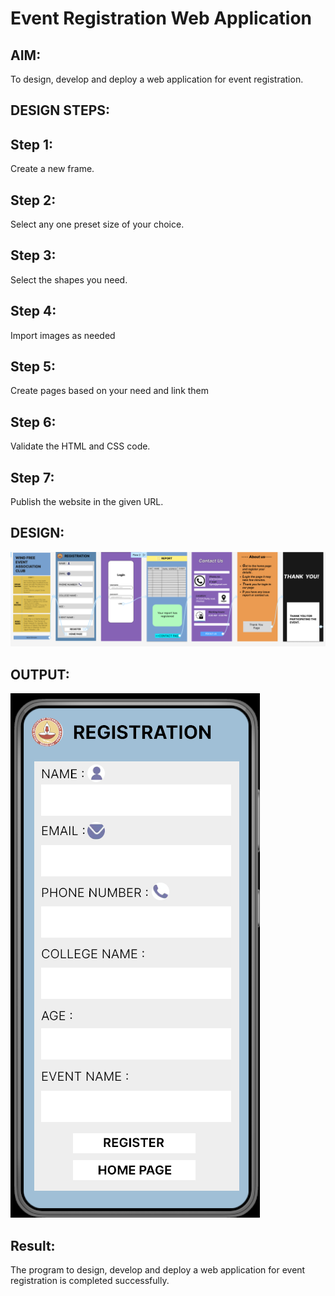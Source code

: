 # Event Registration Web Application
## AIM:
To design, develop and deploy a web application for event registration.
## DESIGN STEPS:
## Step 1: 
Create a new frame.
## Step 2: 
Select any one preset size of your choice.
## Step 3: 
Select the shapes you need.
## Step 4: 
Import images as needed
## Step 5: 
Create pages based on your need and link them
## Step 6: 
Validate the HTML and CSS code.
## Step 7:
Publish the website in the given URL.
## DESIGN:
![Output](out.png)

## OUTPUT:
![Output](ou2.png)

## Result:
The program to design, develop and deploy a web application for event registration is completed successfully.


